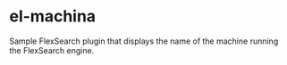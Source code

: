 # el-machina
Sample FlexSearch plugin that displays the name of the machine running the FlexSearch engine.

